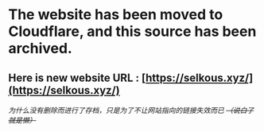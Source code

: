# The website has been moved to Cloudflare, and this source has been archived.
## Here is new website URL : [https://selkous.xyz/](https://selkous.xyz/)
*为什么没有删除而进行了存档，只是为了不让网站指向的链接失效而已 ~~（说白了就是懒）~~*
